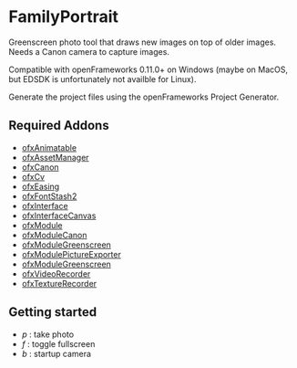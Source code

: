 # FamilyPortrait

Greenscreen photo tool that draws new images on top of older images. Needs a Canon camera to capture images.

Compatible with openFrameworks 0.11.0+ on Windows (maybe on MacOS, but EDSDK is unfortunately not availble for Linux).

Generate the project files using the openFrameworks Project Generator.

## Required Addons

* [ofxAnimatable](https://github.com/armadillu/ofxAnimatable)
* [ofxAssetManager](https://github.com/reddoLabs/ofxAssetManager)
* [ofxCanon](https://github.com/brinoausrino/ofxCanon)
* [ofxCv](https://github.com/kylemcdonald/ofxCv)
* [ofxEasing](https://github.com/arturoc/ofxEasing)
* [ofxFontStash2](https://github.com/local-projects/ofxFontStash2)
* [ofxInterface](https://github.com/reddoLabs/ofxInterface)
* [ofxInterfaceCanvas](https://github.com/reddoLabs/ofxInterfaceCanvas)
* [ofxModule](https://github.com/reddoLabs/ofxModule)
* [ofxModuleCanon](https://github.com/reddoLabs/ofxModuleCanon)
* [ofxModuleGreenscreen](https://github.com/reddoLabs/ofxModuleGreenscreen)
* [ofxModulePictureExporter](https://github.com/reddoLabs/ofxModulePictureExporter)
* [ofxModuleGreenscreen](https://github.com/reddoLabs/ofxModuleGreenscreen)
* [ofxVideoRecorder](https://github.com/brinoausrino/ofxVideoRecorder)
* [ofxTextureRecorder](https://github.com/brinoausrino/ofxTextureRecorder)

## Getting started

* *p* : take photo
* *f* : toggle fullscreen
* *b* : startup camera

